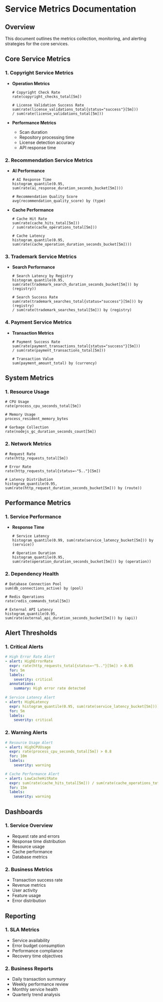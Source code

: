 # Service Metrics Documentation

## Overview
This document outlines the metrics collection, monitoring, and alerting strategies for the core services.

## Core Service Metrics

### 1. Copyright Service Metrics
- **Operation Metrics**
  ```prometheus
  # Copyright Check Rate
  rate(copyright_checks_total[5m])
  
  # License Validation Success Rate
  sum(rate(license_validations_total{status="success"}[5m]))
  / sum(rate(license_validations_total[5m]))
  ```

- **Performance Metrics**
  - Scan duration
  - Repository processing time
  - License detection accuracy
  - API response time

### 2. Recommendation Service Metrics
- **AI Performance**
  ```prometheus
  # AI Response Time
  histogram_quantile(0.95, sum(rate(ai_response_duration_seconds_bucket[5m])))
  
  # Recommendation Quality Score
  avg(recommendation_quality_score) by (type)
  ```

- **Cache Performance**
  ```prometheus
  # Cache Hit Rate
  sum(rate(cache_hits_total[5m]))
  / sum(rate(cache_operations_total[5m]))
  
  # Cache Latency
  histogram_quantile(0.95, sum(rate(cache_operation_duration_seconds_bucket[5m])))
  ```

### 3. Trademark Service Metrics
- **Search Performance**
  ```prometheus
  # Search Latency by Registry
  histogram_quantile(0.95, sum(rate(trademark_search_duration_seconds_bucket[5m])) by (registry))
  
  # Search Success Rate
  sum(rate(trademark_searches_total{status="success"}[5m])) by (registry)
  / sum(rate(trademark_searches_total[5m])) by (registry)
  ```

### 4. Payment Service Metrics
- **Transaction Metrics**
  ```prometheus
  # Payment Success Rate
  sum(rate(payment_transactions_total{status="success"}[5m]))
  / sum(rate(payment_transactions_total[5m]))
  
  # Transaction Value
  sum(payment_amount_total) by (currency)
  ```

## System Metrics

### 1. Resource Usage
```prometheus
# CPU Usage
rate(process_cpu_seconds_total[5m])

# Memory Usage
process_resident_memory_bytes

# Garbage Collection
rate(nodejs_gc_duration_seconds_count[5m])
```

### 2. Network Metrics
```prometheus
# Request Rate
rate(http_requests_total[5m])

# Error Rate
rate(http_requests_total{status=~"5.."}[5m])

# Latency Distribution
histogram_quantile(0.95, sum(rate(http_request_duration_seconds_bucket[5m])) by (route))
```

## Performance Metrics

### 1. Service Performance
- **Response Time**
  ```prometheus
  # Service Latency
  histogram_quantile(0.99, sum(rate(service_latency_bucket[5m])) by (service))
  
  # Operation Duration
  histogram_quantile(0.95, sum(rate(operation_duration_seconds_bucket[5m])) by (operation))
  ```

### 2. Dependency Health
```prometheus
# Database Connection Pool
sum(db_connections_active) by (pool)

# Redis Operations
rate(redis_commands_total[5m])

# External API Latency
histogram_quantile(0.95, sum(rate(external_api_duration_seconds_bucket[5m])) by (api))
```

## Alert Thresholds

### 1. Critical Alerts
```yaml
# High Error Rate Alert
- alert: HighErrorRate
  expr: rate(http_requests_total{status=~"5.."}[5m]) > 0.05
  for: 5m
  labels:
    severity: critical
  annotations:
    summary: High error rate detected
    
# Service Latency Alert
- alert: HighLatency
  expr: histogram_quantile(0.95, sum(rate(service_latency_bucket[5m]))) > 2
  for: 5m
  labels:
    severity: critical
```

### 2. Warning Alerts
```yaml
# Resource Usage Alert
- alert: HighCPUUsage
  expr: rate(process_cpu_seconds_total[5m]) > 0.8
  for: 10m
  labels:
    severity: warning

# Cache Performance Alert
- alert: LowCacheHitRate
  expr: sum(rate(cache_hits_total[5m])) / sum(rate(cache_operations_total[5m])) < 0.5
  for: 15m
  labels:
    severity: warning
```

## Dashboards

### 1. Service Overview
- Request rate and errors
- Response time distribution
- Resource usage
- Cache performance
- Database metrics

### 2. Business Metrics
- Transaction success rate
- Revenue metrics
- User activity
- Feature usage
- Error distribution

## Reporting

### 1. SLA Metrics
- Service availability
- Error budget consumption
- Performance compliance
- Recovery time objectives

### 2. Business Reports
- Daily transaction summary
- Weekly performance review
- Monthly service health
- Quarterly trend analysis
